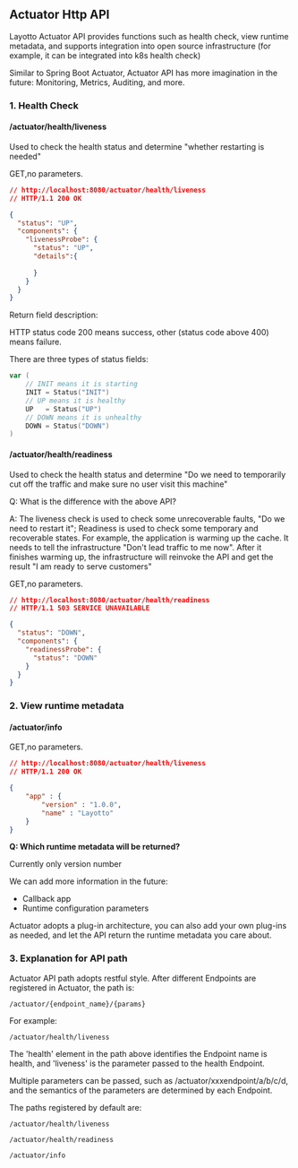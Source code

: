## Actuator Http API

Layotto Actuator API provides functions such as health check, view runtime metadata, and supports integration into open source infrastructure (for example, it can be integrated into k8s health check)

Similar to Spring Boot Actuator, Actuator API has more imagination in the future: Monitoring, Metrics, Auditing, and more.

### 1. Health Check
#### /actuator/health/liveness
Used to check the health status and determine "whether restarting is needed"

GET,no parameters.
```json
// http://localhost:8080/actuator/health/liveness
// HTTP/1.1 200 OK

{
  "status": "UP",
  "components": {
    "livenessProbe": {
      "status": "UP",
      "details":{
				 
      }
    }
  }
}
```
Return field description:

HTTP status code 200 means success, other (status code above 400) means failure.

There are three types of status fields:
```go
var (
	// INIT means it is starting
	INIT = Status("INIT")
	// UP means it is healthy
	UP   = Status("UP")
	// DOWN means it is unhealthy
	DOWN = Status("DOWN")
)
```

#### /actuator/health/readiness
Used to check the health status and determine "Do we need to temporarily cut off the traffic and make sure no user visit this machine"

Q: What is the difference with the above API?

A: The liveness check is used to check some unrecoverable faults, "Do we need to restart it";
Readiness is used to check some temporary and recoverable states. For example, the application is warming up the cache. It needs to tell the infrastructure "Don't lead traffic to me now". After it finishes warming up, the infrastructure will reinvoke the API and get the result "I am ready to serve customers"

GET,no parameters.
```json
// http://localhost:8080/actuator/health/readiness
// HTTP/1.1 503 SERVICE UNAVAILABLE

{
  "status": "DOWN",
  "components": {
    "readinessProbe": {
      "status": "DOWN"
    }
  }
}
```
### 2. View runtime metadata

#### /actuator/info

GET,no parameters.
```json
// http://localhost:8080/actuator/health/liveness
// HTTP/1.1 200 OK

{
    "app" : {
        "version" : "1.0.0",
        "name" : "Layotto"
    }
}
```

**Q: Which runtime metadata will be returned?**

Currently only version number

We can add more information in the future:

- Callback app
- Runtime configuration parameters

Actuator adopts a plug-in architecture, you can also add your own plug-ins as needed, and let the API return the runtime metadata you care about.

### 3. Explanation for API path

Actuator API path adopts restful style. After different Endpoints are registered in Actuator, the path is:

```
/actuator/{endpoint_name}/{params}
```

For example:
```
/actuator/health/liveness
```

The 'health' element in the path above identifies the Endpoint name is health, and 'liveness' is the parameter passed to the health Endpoint.

Multiple parameters can be passed, such as /actuator/xxxendpoint/a/b/c/d, and the semantics of the parameters are determined by each Endpoint.


The paths registered by default are:

```
/actuator/health/liveness

/actuator/health/readiness

/actuator/info
```

